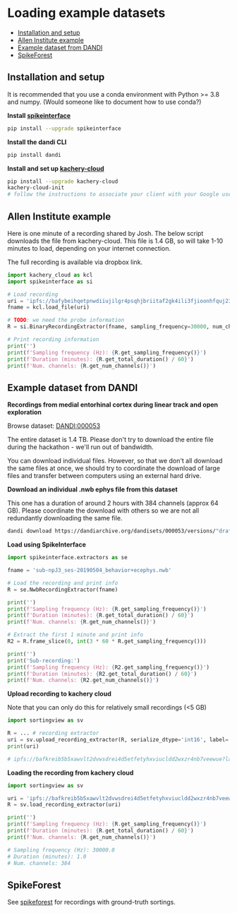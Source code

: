 # Loading example datasets

  * [Installation and setup](#installation-and-setup)
  * [Allen Institute example](#allen-institute-example)
  * [Example dataset from DANDI](#example-dataset-from-dandi)
  * [SpikeForest](#spikeforest)


## Installation and setup

It is recommended that you use a conda environment with Python >= 3.8 and numpy. (Would someone like to document how to use conda?)

**Install [spikeinterface](https://github.com/SpikeInterface/spikeinterface)**

```bash
pip install --upgrade spikeinterface
```

**Install the dandi CLI**

```bash
pip install dandi
```

**Install and set up [kachery-cloud](https://github.com/scratchrealm/kachery-cloud)**

```bash
pip install --upgrade kachery-cloud
kachery-cloud-init
# follow the instructions to associate your client with your Google user name on kachery-cloud
```

## Allen Institute example

Here is one minute of a recording shared by Josh. The below script downloads the file from kachery-cloud. This file is 1.4 GB, so will take 1-10 minutes to load, depending on your internet connection.

The full recording is available via dropbox link.

```python
import kachery_cloud as kcl
import spikeinterface as si

# Load recording
uri = 'ipfs://bafybeihqetpnwdiiujilgr4psqhjbriitaf2gk4ili3fjioonhfquj23ce?label=continuous_1min.dat?label=hackathon_example_data_allen/Neuropix-PXI-100_ProbeA-AP/continuous_1min.dat'
fname = kcl.load_file(uri)

# TODO: we need the probe information
R = si.BinaryRecordingExtractor(fname, sampling_frequency=30000, num_chan=384, dtype='int16')

# Print recording information
print('')
print(f'Sampling frequency (Hz): {R.get_sampling_frequency()}')
print(f'Duration (minutes): {R.get_total_duration() / 60}')
print(f'Num. channels: {R.get_num_channels()}')
```

## Example dataset from DANDI

**Recordings from medial entorhinal cortex during linear track and open exploration**

Browse dataset: [DANDI:000053](https://dandiarchive.org/dandiset/000053)

The entire dataset is 1.4 TB. Please don't try to download the entire file during the hackathon - we'll run out of bandwidth.

You can download individual files. However, so that we don't all download the same files at once, we should try to coordinate the download of large files and transfer between computers using an external hard drive.

**Download an individual .nwb ephys file from this dataset**

This one has a duration of around 2 hours with 384 channels (approx 64 GB). Please coordinate the download with others so we are not all redundantly downloading the same file.

```bash
dandi download https://dandiarchive.org/dandisets/000053/versions/"draft"/assets/?path="sub-npJ3/sub-npJ3_ses-20190504_behavior+ecephys.nwb"
```

**Load using SpikeInterface**

```python
import spikeinterface.extractors as se

fname = 'sub-npJ3_ses-20190504_behavior+ecephys.nwb'

# Load the recording and print info
R = se.NwbRecordingExtractor(fname)

print('')
print(f'Sampling frequency (Hz): {R.get_sampling_frequency()}')
print(f'Duration (minutes): {R.get_total_duration() / 60}')
print(f'Num. channels: {R.get_num_channels()}')

# Extract the first 1 minute and print info
R2 = R.frame_slice(0, int(3 * 60 * R.get_sampling_frequency()))

print('')
print('Sub-recording:')
print(f'Sampling frequency (Hz): {R2.get_sampling_frequency()}')
print(f'Duration (minutes): {R2.get_total_duration() / 60}')
print(f'Num. channels: {R2.get_num_channels()}')
```

**Upload recording to kachery cloud**

Note that you can only do this for relatively small recordings (<5 GB)

```python
import sortingview as sv

R = ... # recording extractor
uri = sv.upload_recording_extractor(R, serialize_dtype='int16', label='sub-npJ3_ses-20190504.1min.recording')
print(uri)

# ipfs://bafkreib5b5xawvlt2dvwsdrei4d5etfetyhxviucldd2wxzr4nb7veewue?label=sub-npJ3_ses-20190504.1min.recording
```

**Loading the recording from kachery cloud**

```python
import sortingview as sv

uri = 'ipfs://bafkreib5b5xawvlt2dvwsdrei4d5etfetyhxviucldd2wxzr4nb7veewue?label=sub-npJ3_ses-20190504.1min.recording'
R = sv.load_recording_extractor(uri)

print('')
print(f'Sampling frequency (Hz): {R.get_sampling_frequency()}')
print(f'Duration (minutes): {R.get_total_duration() / 60}')
print(f'Num. channels: {R.get_num_channels()}')

# Sampling frequency (Hz): 30000.0
# Duration (minutes): 1.0
# Num. channels: 384
```

## SpikeForest

See [spikeforest](https://github.com/flatironinstitute/spikeforest) for recordings with ground-truth sortings.